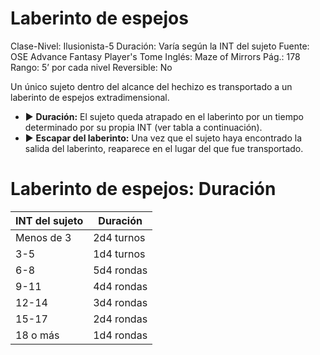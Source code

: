 # Laberinto de espejos

Clase-Nivel: Ilusionista-5
Duración: Varía según la INT del sujeto
Fuente: OSE Advance Fantasy Player's Tome
Inglés: Maze of Mirrors
Pág.: 178
Rango: 5’ por cada nivel
Reversible: No

Un único sujeto dentro del alcance del hechizo es transportado a un laberinto de espejos extradimensional. 

- ▶ **Duración:** El sujeto queda atrapado en el laberinto por un tiempo determinado por su propia INT (ver tabla a continuación).
- ▶ **Escapar del laberinto:** Una vez que el sujeto haya encontrado la salida del laberinto, reaparece en el lugar del que fue transportado.

# Laberinto de espejos: Duración

| INT del sujeto | Duración |
| --- | --- |
| Menos de 3 | 2d4 turnos |
| 3-5 | 1d4 turnos |
| 6-8 | 5d4 rondas |
| 9-11 | 4d4 rondas |
| 12-14 | 3d4 rondas |
| 15-17 | 2d4 rondas |
| 18 o más | 1d4 rondas |
